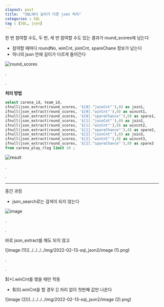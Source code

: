 ```yaml
---
slayout: post
title:  "SQL에서 길이가 다른 json 처리"
categories : SQL
tag : [SQL, json]
---
```


한 번 참여할 수도, 두 번, 세 번 참여할 수도 있는 결과가 round_scores에 남는다

- 참여할 때마다 roundNo, winCnt, joinCnt, spareChane 정보가 남는다
- 하나의 json 안에 길이가 다르게 들어간다

![round_scores](../../../../img/2022-02-13-sql_json2/round_scores.png)

.

.

**처리 방법**

```sql
select carena_id, team_id,
ifnull(json_extract(round_scores, '$[0]."joinCnt"'),0) as join1,
ifnull(json_extract(round_scores, '$[0]."winCnt"'),0) as wincnt1,
ifnull(json_extract(round_scores, '$[0]."spareChance"'),0) as spare1,
ifnull(json_extract(round_scores, '$[1]."joinCnt"'),0) as join2,
ifnull(json_extract(round_scores, '$[1]."winCnt"'),0) as wincnt2,
ifnull(json_extract(round_scores, '$[1]."spareChance"'),0) as spare2,
ifnull(json_extract(round_scores, '$[2]."joinCnt"'),0) as join3,
ifnull(json_extract(round_scores, '$[2]."winCnt"'),0) as wincnt3,
ifnull(json_extract(round_scores, '$[2]."spareChance"'),0) as spare3
from carena_play_rlog limit 10 ;
```

![result](../../../../img/2022-02-13-sql_json2/result.png)

.

.

---

중간 과정

- json_search로는 검색이 되지 않는다

![image](../../../../img/2022-02-13-sql_json2/image.png)

.

.

바로 json_extract를 해도 되지 않고

![image (1)](../../../../img/2022-02-13-sql_json2/image (1).png)

.

.

$[*].winCnt를 했을 때만 작동

- $[0].winCnt을 할 경우 [] 처리 없이 첫번째 값만 나온다

![image (2)](../../../../img/2022-02-13-sql_json2/image (2).png)